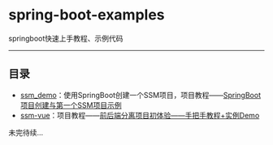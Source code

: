 # spring-boot-examples
springboot快速上手教程、示例代码

---

## 目录
- [ssm_demo](https://github.com/laolunsi/spring-boot-examples/tree/master/ssm_demo)：使用SpringBoot创建一个SSM项目，项目教程——[SpringBoot项目创建与第一个SSM项目示例](https://blog.csdn.net/qq_28379809/article/details/83218797)
- [ssm-vue](https://github.com/laolunsi/spring-boot-examples/tree/master/ssm_vue)：项目教程——[前后端分离项目初体验——手把手教程+实例Demo](https://blog.csdn.net/qq_28379809/article/details/87995524)

未完待续...
